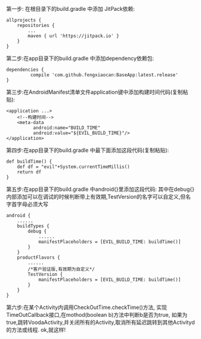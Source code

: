 第一步: 在根目录下的build.gradle 中添加 JitPack依赖:

	allprojects {
		repositories {
			...
			maven { url 'https://jitpack.io' }
		}
	}
	
第二步:在app目录下的build.gradle 中添加dependency依赖包:

	dependencies {
	         compile 'com.github.fengxiaocan:BaseApp:latest.release'
	}

第三步:在AndroidManifest清单文件application键中添加构建时间代码(复制粘贴):

    <application ...>
        <!--构建时间-->
        <meta-data
              android:name="BUILD_TIME"
              android:value="${EVIL_BUILD_TIME}"/>
    </application>
    
第四步:在app目录下的build.gradle 中最下面添加这段代码(复制粘贴):

    def buildTime() {
        def df = "evil"+System.currentTimeMillis()
        return df
    }

第五步:在app目录下的build.gradle 中android{}里添加这段代码:
    其中在debug{}内部添加可以在调试的时候判断带上有效期,TestVersion的名字可以自定义,但名字首字母必须大写

    android {
        ......
        buildTypes {
            debug {
                ......
                manifestPlaceholders = [EVIL_BUILD_TIME: buildTime()]
            }
        }
        productFlavors {
            ......
            /*客户验证版,有效期为自定义*/
            TestVersion {
                manifestPlaceholders = [EVIL_BUILD_TIME: buildTime()]
            }
        }
    }
    
第六步:在某个Activity内调用CheckOutTime.checkTime()方法,
实现TimeOutCallback接口,在mothod(boolean b)方法中判断b是否为true,
如果为true,跳转VoodaActivity,并关闭所有的Activity,取消所有延迟跳转到其他Activityd的方法或线程.
ok,就这样!